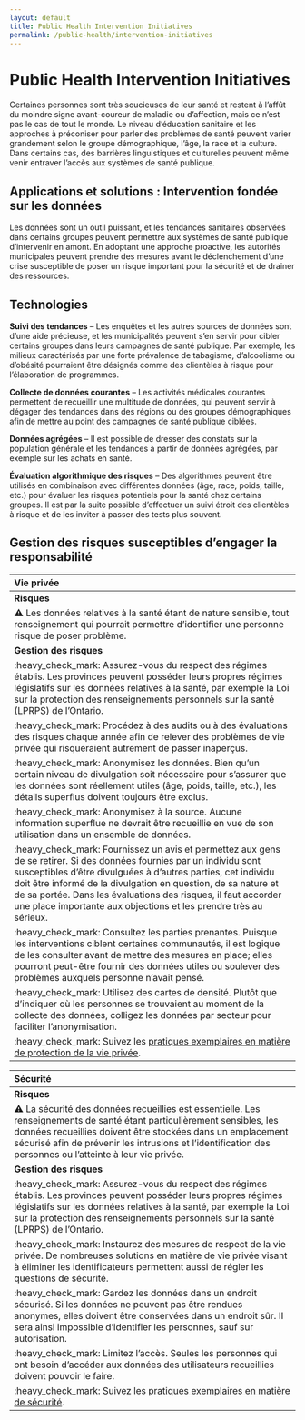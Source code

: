 ```yaml
---
layout: default
title: Public Health Intervention Initiatives
permalink: /public-health/intervention-initiatives
---
```


# Public Health Intervention Initiatives

Certaines personnes sont très soucieuses de leur santé et restent à l’affût du moindre signe avant-coureur de maladie ou d’affection, mais ce n’est pas le cas de tout le monde. Le niveau d’éducation sanitaire et les approches à préconiser pour parler des problèmes de santé peuvent varier grandement selon le groupe démographique, l’âge, la race et la culture. Dans certains cas, des barrières linguistiques et culturelles peuvent même venir entraver l’accès aux systèmes de santé publique.

## Applications et solutions : Intervention fondée sur les données

Les données sont un outil puissant, et les tendances sanitaires observées dans certains groupes peuvent permettre aux systèmes de santé publique d’intervenir en amont. En adoptant une approche proactive, les autorités municipales peuvent prendre des mesures avant le déclenchement d’une crise susceptible de poser un risque important pour la sécurité et de drainer des ressources.

## Technologies

**Suivi des tendances** – Les enquêtes et les autres sources de données sont d’une aide précieuse, et les municipalités peuvent s’en servir pour cibler certains groupes dans leurs campagnes de santé publique. Par exemple, les milieux caractérisés par une forte prévalence de tabagisme, d’alcoolisme ou d’obésité pourraient être désignés comme des clientèles à risque pour l’élaboration de programmes.

**Collecte de données courantes** – Les activités médicales courantes permettent de recueillir une multitude de données, qui peuvent servir à dégager des tendances dans des régions ou des groupes démographiques afin de mettre au point des campagnes de santé publique ciblées.

**Données agrégées** – Il est possible de dresser des constats sur la population générale et les tendances à partir de données agrégées, par exemple sur les achats en santé.

**Évaluation algorithmique des risques** – Des algorithmes peuvent être utilisés en combinaison avec différentes données \(âge, race, poids, taille, etc.\) pour évaluer les risques potentiels pour la santé chez certains groupes. Il est par la suite possible d’effectuer un suivi étroit des clientèles à risque et de les inviter à passer des tests plus souvent.

## Gestion des risques susceptibles d’engager la responsabilité

| Vie privée |
| :--- |
| **Risques** |
| :warning: Les données relatives à la santé étant de nature sensible, tout renseignement qui pourrait permettre d’identifier une personne risque de poser problème. |
| **Gestion des risques** |
| :heavy\_check\_mark: Assurez-vous du respect des régimes établis. Les provinces peuvent posséder leurs propres régimes législatifs sur les données relatives à la santé, par exemple la Loi sur la protection des renseignements personnels sur la santé \(LPRPS\) de l’Ontario. |
| :heavy\_check\_mark: Procédez à des audits ou à des évaluations des risques chaque année afin de relever des problèmes de vie privée qui risqueraient autrement de passer inaperçus. |
| :heavy\_check\_mark: Anonymisez les données. Bien qu’un certain niveau de divulgation soit nécessaire pour s’assurer que les données sont réellement utiles \(âge, poids, taille, etc.\), les détails superflus doivent toujours être exclus. |
| :heavy\_check\_mark: Anonymisez à la source. Aucune information superflue ne devrait être recueillie en vue de son utilisation dans un ensemble de données. |
| :heavy\_check\_mark: Fournissez un avis et permettez aux gens de se retirer. Si des données fournies par un individu sont susceptibles d’être divulguées à d’autres parties, cet individu doit être informé de la divulgation en question, de sa nature et de sa portée. Dans les évaluations des risques, il faut accorder une place importante aux objections et les prendre très au sérieux. |
| :heavy\_check\_mark: Consultez les parties prenantes. Puisque les interventions ciblent certaines communautés, il est logique de les consulter avant de mettre des mesures en place; elles pourront peut-être fournir des données utiles ou soulever des problèmes auxquels personne n’avait pensé. |
| :heavy\_check\_mark: Utilisez des cartes de densité. Plutôt que d’indiquer où les personnes se trouvaient au moment de la collecte des données, colligez les données par secteur pour faciliter l’anonymisation. |
| :heavy\_check\_mark: Suivez les [pratiques exemplaires en matière de protection de la vie privée](https://cippic-ca.github.io/SmartCityToolkit/privacy.html). |

| Sécurité |
| :--- |
| **Risques** |
| :warning: La sécurité des données recueillies est essentielle. Les renseignements de santé étant particulièrement sensibles, les données recueillies doivent être stockées dans un emplacement sécurisé afin de prévenir les intrusions et l’identification des personnes ou l’atteinte à leur vie privée. |
| **Gestion des risques** |
| :heavy\_check\_mark: Assurez-vous du respect des régimes établis. Les provinces peuvent posséder leurs propres régimes législatifs sur les données relatives à la santé, par exemple la Loi sur la protection des renseignements personnels sur la santé \(LPRPS\) de l’Ontario. |
| :heavy\_check\_mark: Instaurez des mesures de respect de la vie privée. De nombreuses solutions en matière de vie privée visant à éliminer les identificateurs permettent aussi de régler les questions de sécurité. |
| :heavy\_check\_mark: Gardez les données dans un endroit sécurisé. Si les données ne peuvent pas être rendues anonymes, elles doivent être conservées dans un endroit sûr. Il sera ainsi impossible d’identifier les personnes, sauf sur autorisation. |
| :heavy\_check\_mark: Limitez l’accès. Seules les personnes qui ont besoin d’accéder aux données des utilisateurs recueillies doivent pouvoir le faire. |
| :heavy\_check\_mark: Suivez les [pratiques exemplaires en matière de sécurité](https://cippic-ca.github.io/SmartCityToolkit/security.html). |

